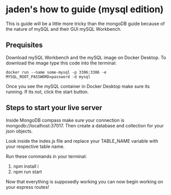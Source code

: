 # jaden's how to guide (mysql edition)

This is guide will be a little more tricky than the mongoDB guide because of the nature of mySQL and their GUI mySQL Workbench.

## Prequisites  
Download mySQL Workbench and the mySQL image on Docker Desktop. 
To download the image type this code into the terminal:

```
docker run --name some-mysql -p 3306:3306 -e MYSQL_ROOT_PASSWORD=password -d mysql
```

Once you see the mySQL container in Docker Desktop make sure its running. If its not, click the start button. 


## Steps to start your live server  
Inside MongoDB compass make sure your connection is mongodb://localhost:37017.
Then create a database and collection for your json objects. 

Look inside the index.js file and replace your TABLE_NAME variable with your respective table name.

Run these commands in your terminal:
1. npm install i
2. npm run start

Now that everything is supposedly working you can now begin working on your express routes!